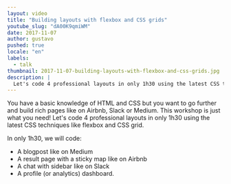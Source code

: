```yaml
---
layout: video
title: "Building layouts with flexbox and CSS grids"
youtube_slug: "dA00K9qmiWM"
date: 2017-11-07
author: gustavo
pushed: true
locale: "en"
labels:
  - talk
thumbnail: 2017-11-07-building-layouts-with-flexbox-and-css-grids.jpg
description: |
  Let's code 4 professional layouts in only 1h30 using the latest CSS techniques like flexbox and CSS grid.
---
```


You have a basic knowledge of HTML and CSS but you want to go further and build rich pages like on Airbnb, Slack or Medium. This workshop is just what you need! Let's code 4 professional layouts in only 1h30 using the latest CSS techniques like flexbox and CSS grid.

In only 1h30, we will code:

- A blogpost like on Medium
- A result page with a sticky map like on Airbnb
- A chat with sidebar like on Slack
- A profile (or analytics) dashboard.